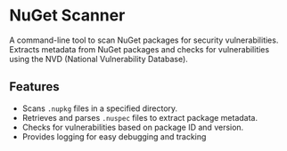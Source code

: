 # NuGet Scanner

A command-line tool to scan NuGet packages for security vulnerabilities. Extracts metadata from NuGet packages and checks for vulnerabilities using the NVD (National Vulnerability Database).

## Features

- Scans `.nupkg` files in a specified directory.
- Retrieves and parses `.nuspec` files to extract package metadata.
- Checks for vulnerabilities based on package ID and version.
- Provides logging for easy debugging and tracking
